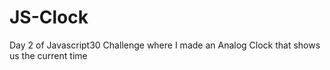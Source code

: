 # JS-Clock
Day 2 of Javascript30 Challenge where I made an Analog Clock that shows us the current time
